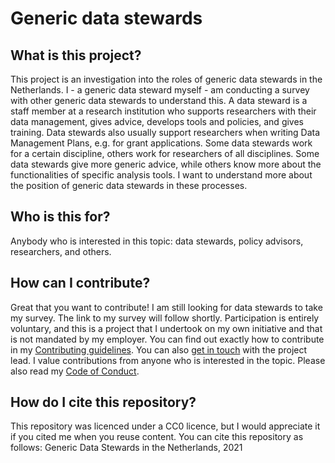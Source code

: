 # Generic data stewards

## What is this project?
This project is an investigation into the roles of generic data stewards in the Netherlands. I - a generic data steward myself - am conducting a survey with other generic data stewards to understand this.
A data steward is a staff member at a research institution who supports researchers with their data management, gives advice, develops tools and policies, and gives training. Data stewards also usually support researchers when writing Data Management Plans, e.g. for grant applications.
Some data stewards work for a certain discipline, others work for researchers of all disciplines. Some data stewards give more generic advice, while others know more about the functionalities of specific analysis tools. I want to understand more about the position of generic data stewards in these processes.

## Who is this for?
Anybody who is interested in this topic: data stewards, policy advisors, researchers, and others.

## How can I contribute?
Great that you want to contribute! I am still looking for data stewards to take my survey. The link to my survey will follow shortly. Participation is entirely voluntary, and this is a project that I undertook on my own initiative and that is not mandated by my employer. You can find out exactly how to contribute in my [Contributing guidelines](Contributing.md). You can also [get in touch](https://docs.google.com/forms/d/e/1FAIpQLSfxozn8C0s3hObYaafc6HVU5TDrRu3V9ObkMmlCxjXHjIl5Nw/viewform?usp=sf_link) with the project lead. I value contributions from anyone who is interested in the topic. Please also read my [Code of Conduct](Code-of-Conduct.md).

## How do I cite this repository?
This repository was licenced under a CC0 licence, but I would appreciate it if you cited me when you reuse content. You can cite this repository as follows: 
Generic Data Stewards in the Netherlands, 2021
